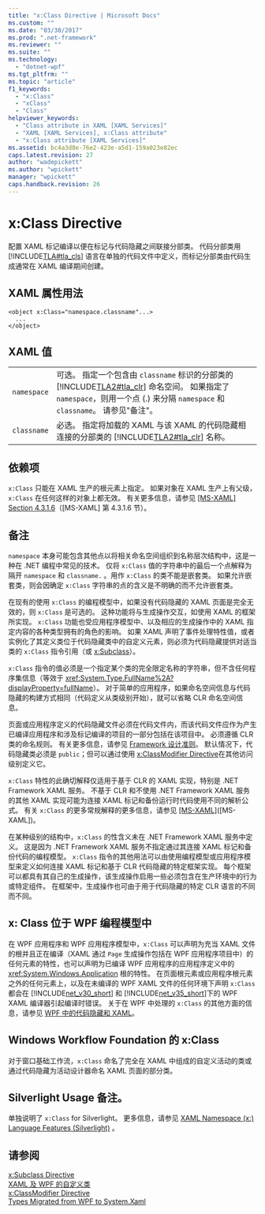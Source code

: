 ```yaml
---
title: "x:Class Directive | Microsoft Docs"
ms.custom: ""
ms.date: "03/30/2017"
ms.prod: ".net-framework"
ms.reviewer: ""
ms.suite: ""
ms.technology: 
  - "dotnet-wpf"
ms.tgt_pltfrm: ""
ms.topic: "article"
f1_keywords: 
  - "x:Class"
  - "xClass"
  - "Class"
helpviewer_keywords: 
  - "Class attribute in XAML [XAML Services]"
  - "XAML [XAML Services], x:Class attribute"
  - "x:Class attribute [XAML Services]"
ms.assetid: bc4a3d8e-76e2-423e-a5d1-159a023e82ec
caps.latest.revision: 27
author: "wadepickett"
ms.author: "wpickett"
manager: "wpickett"
caps.handback.revision: 26
---
```

# x:Class Directive
配置 XAML 标记编译以便在标记与代码隐藏之间联接分部类。  代码分部类用 [!INCLUDE[TLA#tla_cls](../../../includes/tlasharptla-cls-md.md)] 语言在单独的代码文件中定义，而标记分部类由代码生成通常在 XAML 编译期间创建。  
  
## XAML 属性用法  
  
```  
<object x:Class="namespace.classname"...>  
  ...  
</object>  
```  
  
## XAML 值  
  
|||  
|-|-|  
|`namespace`|可选。  指定一个包含由 `classname` 标识的分部类的 [!INCLUDE[TLA2#tla_clr](../../../includes/tla2sharptla-clr-md.md)] 命名空间。  如果指定了 `namespace`，则用一个点 \(.\) 来分隔 `namespace` 和 `classname`。  请参见"备注"。|  
|`classname`|必选。  指定将加载的 XAML 与该 XAML 的代码隐藏相连接的分部类的 [!INCLUDE[TLA2#tla_clr](../../../includes/tla2sharptla-clr-md.md)] 名称。|  
  
## 依赖项  
 `x:Class` 只能在 XAML 生产的根元素上指定。  如果对象在 XAML 生产上有父级，`x:Class` 在任何这样的对象上都无效。  有关更多信息，请参见 [\[MS\-XAML\] Section 4.3.1.6](http://go.microsoft.com/fwlink/?LinkId=114525)（\[MS\-XAML\] 第 4.3.1.6 节）。  
  
## 备注  
 `namespace` 本身可能包含其他点以将相关命名空间组织到名称层次结构中，这是一种在 .NET 编程中常见的技术。  仅将 `x:Class` 值的字符串中的最后一个点解释为隔开 `namespace` 和 `classname.` 。用作 `x:Class` 的类不能是嵌套类。  如果允许嵌套类，则会因确定 `x:Class` 字符串的点的含义是不明确的而不允许嵌套类。  
  
 在现有的使用 `x:Class` 的编程模型中，如果没有代码隐藏的 XAML 页面是完全无效的，则 `x:Class` 是可选的。  这种功能将与生成操作交互，如使用 XAML 的框架所实现。  `x:Class` 功能也受应用程序模型中、以及相应的生成操作中的 XAML 指定内容的各种类型拥有的角色的影响。  如果 XAML 声明了事件处理特性值，或者实例化了其定义类位于代码隐藏类中的自定义元素，则必须为代码隐藏提供对适当类的 `x:Class` 指令引用（或 [x:Subclass](../../../docs/framework/xaml-services/x-subclass-directive.md)）。  
  
 `x:Class` 指令的值必须是一个指定某个类的完全限定名称的字符串，但不含任何程序集信息（等效于 <xref:System.Type.FullName%2A?displayProperty=fullName>）。  对于简单的应用程序，如果命名空间信息与代码隐藏的构建方式相同（代码定义从类级别开始），就可以省略 CLR 命名空间信息。  
  
 页面或应用程序定义的代码隐藏文件必须在代码文件内，而该代码文件应作为产生已编译应用程序和涉及标记编译的项目的一部分包括在该项目中。  必须遵循 CLR 类的命名规则。  有关更多信息，请参见 [Framework 设计准则](../../../ml/index.xml)。  默认情况下，代码隐藏类必须是 `public`；但可以通过使用 [x:ClassModifier Directive](../../../docs/framework/xaml-services/x-classmodifier-directive.md)在其他访问级别定义它。  
  
 `x:Class` 特性的此确切解释仅适用于基于 CLR 的 XAML 实现，特别是 .NET Framework XAML 服务。  不基于 CLR 和不使用 .NET Framework XAML 服务的其他 XAML 实现可能为连接 XAML 标记和备份运行时代码使用不同的解析公式。  有关 `x:Class` 的更多常规解释的更多信息，请参见 [\[MS\-XAML\]](http://go.microsoft.com/fwlink/?LinkId=114525)\(\[MS\-XAML\]\)。  
  
 在某种级别的结构中，`x:Class` 的性含义未在 .NET Framework XAML 服务中定义。  这是因为 .NET Framework XAML 服务不指定通过其连接 XAML 标记和备份代码的编程模型。  `x:Class` 指令的其他用法可以由使用编程模型或应用程序模型来定义如何连接 XAML 标记和基于 CLR 代码隐藏的特定框架实现。  每个框架可以都具有其自己的生成操作，该生成操作启用一些必须包含在生产环境中的行为或特定组件。  在框架中，生成操作也可由于用于代码隐藏的特定 CLR 语言的不同而不同。  
  
## x: Class 位于 WPF 编程模型中  
 在 WPF 应用程序和 WPF 应用程序模型中，`x:Class` 可以声明为充当 XAML 文件的根并且正在编译（XAML 通过 `Page` 生成操作包括在 WPF 应用程序项目中）的任何元素的特性，也可以声明为已编译 WPF 应用程序的应用程序定义中的 <xref:System.Windows.Application> 根的特性。  在页面根元素或应用程序根元素之外的任何元素上，以及在未编译的 WPF XAML 文件的任何环境下声明  `x:Class` 都会在 [!INCLUDE[net_v30_short](../../../includes/net-v30-short-md.md)] 和 [!INCLUDE[net_v35_short](../../../includes/net-v35-short-md.md)]下的 WPF XAML 编译器引起编译时错误。  关于在 WPF 中处理的 `x:Class` 的其他方面的信息，请参见 [WPF 中的代码隐藏和 XAML](../../../ocs/framework/wpf/advanced/code-behind-and-xaml-in-wpf.md)。  
  
## Windows Workflow Foundation 的 x:Class  
 对于窗口基础工作流，`x:Class` 命名了完全在 XAML 中组成的自定义活动的类或通过代码隐藏为活动设计器命名 XAML 页面的部分类。  
  
## Silverlight Usage 备注。  
 单独说明了 `x:Class` for Silverlight。  更多信息，请参见 [XAML Namespace \(x:\) Language Features \(Silverlight\)](http://go.microsoft.com/fwlink/?LinkId=199081) 。  
  
## 请参阅  
 [x:Subclass Directive](../../../docs/framework/xaml-services/x-subclass-directive.md)   
 [XAML 及 WPF 的自定义类](../../../ocs/framework/wpf/advanced/xaml-and-custom-classes-for-wpf.md)   
 [x:ClassModifier Directive](../../../docs/framework/xaml-services/x-classmodifier-directive.md)   
 [Types Migrated from WPF to System.Xaml](../../../docs/framework/xaml-services/types-migrated-from-wpf-to-system-xaml.md)
